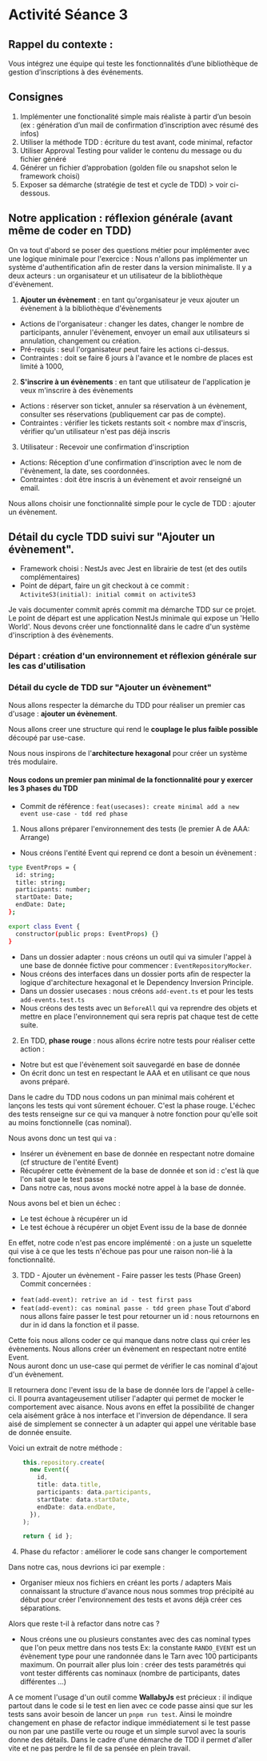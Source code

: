 # Activité Séance 3

## Rappel du contexte : 
Vous intégrez une équipe qui teste les fonctionnalités d’une bibliothèque de gestion d’inscriptions à des événements.

## Consignes
1. Implémenter une fonctionalité simple mais réaliste à partir d’un besoin (ex : génération d’un mail de confirmation d’inscription avec résumé des infos)
2. Utiliser la méthode TDD : écriture du test avant, code minimal, refactor
3. Utiliser Approval Testing pour valider le contenu du message ou du fichier généré
4. Générer un fichier d’approbation (golden file ou snapshot selon le framework choisi)
5. Exposer sa démarche (stratégie de test et cycle de TDD) > voir ci-dessous.

## Notre application : réflexion générale (avant même de coder en TDD)

On va tout d'abord se poser des questions métier pour implémenter avec une logique minimale pour l'exercice : 
Nous n'allons pas implémenter un système d'authentification afin de rester dans la version minimaliste.
Il y a deux acteurs : un organisateur et un utilisateur de la bibliothèque d'évènement.

1. **Ajouter un évènement** : en tant qu'organisateur je veux ajouter un évènement à la bibliothèque d'évènements
- Actions de l'organisateur : changer les dates, changer le nombre de participants, annuler l'évènement, envoyer un email aux utilisateurs si annulation, changement ou création.
- Pré-requis : seul l'organisateur peut faire les actions ci-dessus.
- Contraintes : doit se faire 6 jours à l'avance et le nombre de places est limité à 1000, 

2. **S'inscrire à un évènements** : en tant que utilisateur de l'application je veux m'inscrire à des évènements
- Actions : réserver son ticket, annuler sa réservation à un évènement, consulter ses réservations (publiquement car pas de compte).
- Contraintes : vérifier les tickets restants soit < nombre max d'inscris, vérifier qu'un utilisateur n'est pas déjà inscris

3. Utilisateur : Recevoir une confirmation d'inscription 
- Actions: Réception d'une confirmation d'inscription avec le nom de l'évènement, la date, ses coordonnées.
- Contraintes : doit être inscris à un évènement et avoir renseigné un email.

Nous allons choisir une fonctionnalité simple pour le cycle de TDD : ajouter un évènement.

## Détail du cycle TDD suivi sur "Ajouter un évènement".

- Framework choisi : NestJs avec Jest en librairie de test (et des outils complémentaires)
- Point de départ, faire un git checkout à ce commit : `ActiviteS3(initial): initial commit on activiteS3`

Je vais documenter commit aprés commit ma démarche TDD sur ce projet.
Le point de départ est une application NestJs minimale qui expose un 'Hello World'.
Nous devons créer une fonctionnalité dans le cadre d'un système d'inscription à des évènements.

### Départ : création d'un environnement et réflexion générale sur les cas d'utilisation

### Détail du cycle de TDD sur "Ajouter un évènement" 

Nous allons respecter la démarche du TDD pour réaliser un premier cas d'usage : **ajouter un évènement**.<br>

Nous allons creer une structure qui rend le **couplage le plus faible possible** découpé par use-case.<br> 

Nous nous inspirons de l'**architecture hexagonal** pour créer un système trés modulaire.<br>

#### Nous codons un premier pan minimal de la fonctionnalité pour y exercer les 3 phases du TDD
- Commit de référence : `feat(usecases): create minimal add a new event use-case - tdd red phase`

1. Nous allons préparer l'environnement des tests (le premier A de AAA: Arrange)
- Nous créons l'entité Event qui reprend ce dont a besoin un évènement : 

```sh
type EventProps = {
  id: string;
  title: string;
  participants: number;
  startDate: Date;
  endDate: Date;
};

export class Event {
  constructor(public props: EventProps) {}
}
```
- Dans un dossier adapter : nous créons un outil qui va simuler l'appel à une base de donnée fictive pour commencer : `EventRepositoryMocker`.
- Nous créons des interfaces dans un dossier ports afin de respecter la logique d'architecture hexagonal et le Dependency Inversion Principle.
- Dans un dossier usecases : nous créons `add-event.ts` et pour les tests `add-events.test.ts`
- Nous créons des tests avec un `BeforeAll` qui va reprendre des objets et mettre en place l'environnement qui sera repris pat chaque test de cette suite.

2. En TDD, **phase rouge** : nous allons écrire notre tests pour réaliser cette action :
- Notre but est que l'évènement soit sauvegardé en base de donnée
- On écrit donc un test en respectant le AAA et en utilisant ce que nous avons préparé.

Dans le cadre du TDD nous codons un pan minimal mais cohérent et lançons les tests qui vont sûrement échouer. C'est la phase rouge.
L'échec des tests renseigne sur ce qui va manquer à notre fonction pour qu'elle soit au moins fonctionnelle (cas nominal).

Nous avons donc un test qui va : 
- Insérer un évènement en base de donnée en respectant notre domaine (cf structure de l'entité Event)
- Récupérer cette évènement de la base de donnée et son id : c'est là que l'on sait que le test passe
- Dans notre cas, nous avons mocké notre appel à la base de donnée.

Nous avons bel et bien un échec : 
- Le test échoue à récupérer un id
- Le test échoue à récupérer un objet Event issu de la base de donnée

En effet, notre code n'est pas encore implémenté : on a juste un squelette qui vise à ce que les tests n'échoue pas pour une raison non-lié à la fonctionnalité. 

3. TDD - Ajouter un évènement - Faire passer les tests (Phase Green)
Commit concernées : 
- `feat(add-event): retrive an id - test first pass`
- `feat(add-event): cas nominal passe - tdd green phase`
Tout d'abord nous allons faire passer le test pour retourner un id : nous retournons en dur in id dans la fonction et il passe.

Cette fois nous allons coder ce qui manque dans notre class qui créer les évènements. Nous allons créer un évènement en respectant notre entité Event.<br>
Nous auront donc un use-case qui permet de vérifier le cas nominal d'ajout d'un évènement.

Il retournera donc l'event issu de la base de donnée lors de l'appel à celle-ci. 
Il pourra avantageusement utiliser l'adapter qui permet de mocker le comportement avec aisance. Nous avons en effet la possibilité de changer cela aisément grâce à nos interface et l'inversion de dépendance. Il sera aisé de simplement se connecter à un adapter qui appel une véritable base de donnée ensuite.

Voici un extrait de notre méthode : 
```ts
    this.repository.create(
      new Event({
        id,
        title: data.title,
        participants: data.participants,
        startDate: data.startDate,
        endDate: data.endDate,
      }),
    );

    return { id };
  ```
4. Phase du refactor : améliorer le code sans changer le comportement

Dans notre cas, nous devrions ici par exemple : 
- Organiser mieux nos fichiers en créant les ports / adapters
Mais connaissant la structure d'avance nous nous sommes trop précipité au début pour créer l'environnement des tests et avons déjà créer ces séparations.

Alors que reste t-il à refactor dans notre cas ?
- Nous créons une ou plusieurs constantes avec des cas nominal types que l'on peux mettre dans nos tests
Ex: la constante `RANDO_EVENT` est un évènement type pour une randonnée dans le Tarn avec 100 participants maximum.
On pourrait aller plus loin : créer des tests paramétrés qui vont tester différents cas nominaux (nombre de participants, dates différentes ...)

A ce moment l'usage d'un outil comme **WallabyJs** est précieux : il indique partout dans le code si le test en lien avec ce code passe ainsi que sur les tests sans avoir besoin de lancer un `pnpm run test`. Ainsi le moindre changement en phase de refactor indique immédiatement si le test passe ou non par une pastille verte ou rouge et un simple survol avec la souris donne des détails. Dans le cadre d'une démarche de TDD il permet d'aller vite et ne pas perdre le fil de sa pensée en plein travail.


